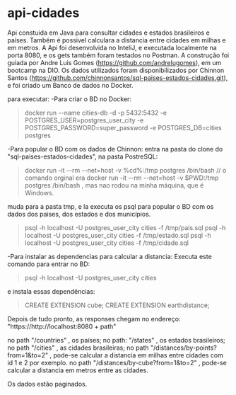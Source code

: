 # api-cidades
Api constuida em Java para consultar cidades e estados brasileiros e países. Também é possivel calculara a distancia entre cidades em milhas e em metros.
A Api foi desenvolvida no InteliJ, e executada localmente na porta 8080, e os gets também foram testados no Postman. 
A construção foi guiada por Andre Luis Gomes (https://github.com/andrelugomes), em um bootcamp na DIO.
Os dados utilizados foram disponibilizados por Chinnon Santos (https://github.com/chinnonsantos/sql-paises-estados-cidades.git), e foi criado um Banco de dados no Docker.


para executar:
-Para criar o BD no Docker:

>docker run --name cities-db -d -p 5432:5432 -e POSTGRES_USER=postgres_user_city -e POSTGRES_PASSWORD=super_password -e POSTGRES_DB=cities postgres

-Para popular o BD com os dados de Chinnon:
entra na pasta do clone do "sql-paises-estados-cidades", na pasta PostreSQL:

>docker run -it --rm --net=host -v %cd%:/tmp postgres /bin/bash 
// o comando orginal era docker run -it --rm --net=host -v $PWD:/tmp postgres /bin/bash , mas nao rodou na minha máquina, que é Windows.

muda para a pasta tmp, e la executa os psql para popular o BD com os dados dos paises, dos estados e dos municípios.

>psql -h localhost -U postgres_user_city cities -f /tmp/pais.sql
>psql -h localhost -U postgres_user_city cities -f /tmp/estado.sql
>psql -h localhost -U postgres_user_city cities -f /tmp/cidade.sql

-Para instalar as dependencias para calcular a distancia:
Executa este comando para entrar no BD:

>psql -h localhost -U postgres_user_city cities

e instala essas dependências:

>CREATE EXTENSION cube; 
>CREATE EXTENSION earthdistance;

Depois de tudo pronto, as responses chegam no endereço: "https://http://localhost:8080 + path"

no path "/countries" , os países;
no path: "/states" , os estados brasileiros;
no path "/cities" , as cidades brasileiras;
no path "/distances/by-points?from=1&to=2" , pode-se calcular a distancia em milhas entre cidades com id 1 e 2 por exemplo.
no path "/distances/by-cube?from=1&to=2" , pode-se calcular a distancia em metros entre as cidades.

Os dados estão paginados.





